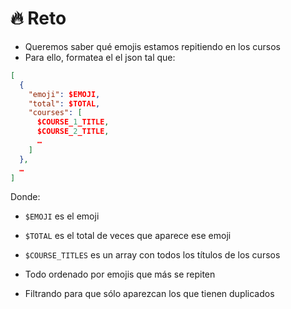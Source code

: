 # 🔥 Reto
* Queremos saber qué emojis estamos repitiendo en los cursos
* Para ello, formatea el el json tal que:
```json
[
  {
    "emoji": $EMOJI,
    "total": $TOTAL,
    "courses": [
      $COURSE_1_TITLE,
      $COURSE_2_TITLE,
      …
    ]
  },
  …
]
```
Donde:
* `$EMOJI` es el emoji
* `$TOTAL` es el total de veces que aparece ese emoji
* `$COURSE_TITLES` es un array con todos los títulos de los cursos

* Todo ordenado por emojis que más se repiten
* Filtrando para que sólo aparezcan los que tienen duplicados
